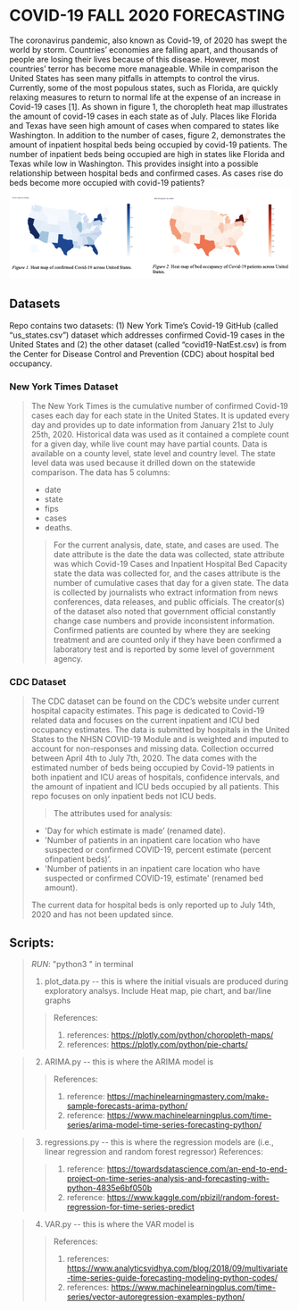 # COVID-19 FALL 2020 FORECASTING 
The coronavirus pandemic, also known as Covid-19, of 2020 has swept the world by storm. Countries’ economies are falling apart, and thousands of people are losing their lives because of this disease. However, most countries’ terror has become more manageable. While in comparison the United States has seen many pitfalls in attempts to control the virus. Currently, some of the most populous states, such as Florida, are quickly relaxing measures to return to normal life at the expense of an increase in Covid-19 cases [1]. As shown in figure 1, the choropleth heat map illustrates the amount of covid-19 cases in each state as of July. Places like Florida and Texas have seen high amount of cases when compared to states like Washington. In addition to the number of cases, figure 2, demonstrates the amount of inpatient hospital beds being occupied by covid-19 patients. The number of inpatient beds being occupied are high in states like Florida and Texas while low in Washington. This provides insight into a possible relationship between hospital beds and confirmed cases. As cases rise do beds become more occupied with covid-19 patients?
![heat](heatmaps.png?style=centerme)

## Datasets
Repo contains two datasets: (1) New York Time’s Covid-19 GitHub (called “us_states.csv”) dataset which addresses confirmed Covid-19 cases in the United States and (2) the other dataset (called “covid19-NatEst.csv) is from the Center for Disease Control and
Prevention (CDC) about hospital bed occupancy.
	
### New York Times Dataset
> The New York Times is the cumulative number of confirmed Covid-19 cases each day for each state in the United States. It is updated every day and provides up to date information from January 21st to July 25th, 2020. Historical data was used as it contained a complete count for a given day, while live count may have partial counts. Data is available on a county level, state level and country level. The state level data was used because it drilled down on the statewide comparison.
> The data has 5 columns: 
>
> * date
> * state 
> * fips 
> * cases
> * deaths. 
>> For the current analysis, date, state, and cases are used. The date attribute is the date the data was collected, state attribute was which Covid-19 Cases and Inpatient Hospital Bed Capacity
> state the data was collected for, and the cases attribute is the number of cumulative cases that day for a given state. The data is collected by journalists who extract information from news conferences, data releases, and public officials. The creator(s) of the dataset also noted that government official constantly change case numbers and provide inconsistent information. Confirmed patients are counted by where they are seeking treatment and are counted only if they have been confirmed a laboratory test and is reported by some level of government agency.
	
### CDC Dataset
> The CDC dataset can be found on the CDC’s website under current hospital capacity estimates. This page is dedicated to Covid-19 related data and focuses on the current inpatient and ICU bed occupancy estimates. The data is submitted by hospitals in the United States to the NHSN COVID-19 Module and is weighted and imputed to account for non-responses and missing data.
> Collection occurred between April 4th to July 7th, 2020. The data comes with the estimated number of beds being occupied by Covid-19 patients in both inpatient and ICU areas of hospitals, confidence intervals, and the amount of inpatient and ICU beds occupied by all patients. 
> This repo focuses on only inpatient beds not ICU beds. 
>> The attributes used for analysis:
>
> * 'Day for which estimate is made’ (renamed date).
> * 'Number of patients in an inpatient care location who have suspected or confirmed COVID-19, percent estimate (percent ofinpatient beds)’.
> * 'Number of patients in an inpatient care location who have suspected or confirmed COVID-19, estimate' (renamed bed amount). 
>
> The current data for hospital beds is only reported up to July 14th, 2020 and has not been updated since. 

## Scripts:
> *RUN*:  "python3 <file name>"  in terminal
>
> 1. plot_data.py -- this is where the initial visuals are produced during exploratory analsys. Include Heat map, pie chart, and bar/line graphs
>> References:
>> 1. references: https://plotly.com/python/choropleth-maps/
>> 2. references: https://plotly.com/python/pie-charts/

> 2. ARIMA.py -- this is where the ARIMA model is 
>> References:
>> 1. reference: https://machinelearningmastery.com/make-sample-forecasts-arima-python/
>> 2. reference: https://www.machinelearningplus.com/time-series/arima-model-time-series-forecasting-python/

> 3. regressions.py -- this is where the regression models are (i.e., linear regression and random forest regressor)
References:
>> 1. reference: https://towardsdatascience.com/an-end-to-end-project-on-time-series-analysis-and-forecasting-with-python-4835e6bf050b
>> 2. reference: https://www.kaggle.com/pbizil/random-forest-regression-for-time-series-predict

> 4. VAR.py -- this is where the VAR model is
>> References:
>> 1. references: https://www.analyticsvidhya.com/blog/2018/09/multivariate-time-series-guide-forecasting-modeling-python-codes/
>> 2. references: https://www.machinelearningplus.com/time-series/vector-autoregression-examples-python/
